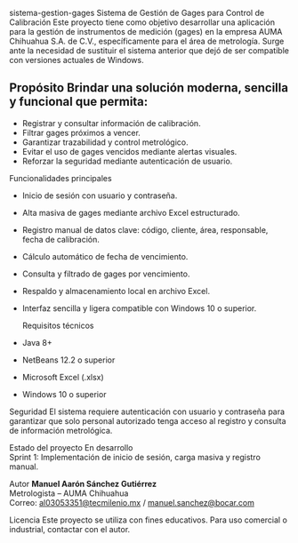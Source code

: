 sistema-gestion-gages
Sistema de Gestión de Gages para Control de Calibración
Este proyecto tiene como objetivo desarrollar una aplicación para la gestión de instrumentos de medición (gages) en la empresa AUMA Chihuahua S.A. de C.V., específicamente para el área de metrología. Surge ante la necesidad de sustituir el sistema anterior que dejó de ser compatible con versiones actuales de Windows.

Propósito
Brindar una solución moderna, sencilla y funcional que permita:
-
- Registrar y consultar información de calibración.
- Filtrar gages próximos a vencer.
- Garantizar trazabilidad y control metrológico.
- Evitar el uso de gages vencidos mediante alertas visuales.
- Reforzar la seguridad mediante autenticación de usuario.

Funcionalidades principales
- Inicio de sesión con usuario y contraseña.
- Alta masiva de gages mediante archivo Excel estructurado.
- Registro manual de datos clave: código, cliente, área, responsable, fecha de calibración.
- Cálculo automático de fecha de vencimiento.
- Consulta y filtrado de gages por vencimiento.
- Respaldo y almacenamiento local en archivo Excel.
- Interfaz sencilla y ligera compatible con Windows 10 o superior.

  Requisitos técnicos
- Java 8+
- NetBeans 12.2 o superior
- Microsoft Excel (.xlsx)
- Windows 10 o superior

Seguridad
El sistema requiere autenticación con usuario y contraseña para garantizar que solo personal autorizado tenga acceso al registro y consulta de información metrológica.

Estado del proyecto
En desarrollo  
Sprint 1: Implementación de inicio de sesión, carga masiva y registro manual.

Autor
**Manuel Aarón Sánchez Gutiérrez**  
Metrologista – AUMA Chihuahua  
Correo: al03053351@tecmilenio.mx / manuel.sanchez@bocar.com

Licencia
Este proyecto se utiliza con fines educativos. Para uso comercial o industrial, contactar con el autor.
